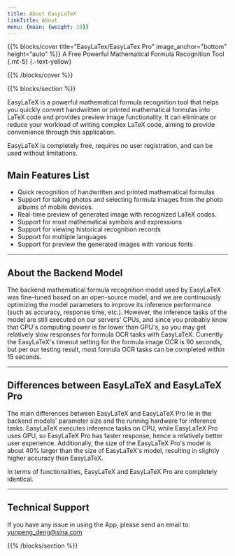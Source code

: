 ```yaml
---
title: About EasyLaTeX
linkTitle: About
menu: {main: {weight: 10}}
---
```


{{% blocks/cover title="EasyLaTex/EasyLaTex Pro" image_anchor="bottom" height="auto" %}}
A Free Powerful Mathematical Formula Recognition Tool
{.mt-5}
{.-text-yellow}

{{% /blocks/cover %}}

{{% blocks/section %}}

EasyLaTeX is a powerful mathematical formula recognition tool that helps you quickly convert handwritten or printed mathematical formulas into LaTeX code and provides preview image functionality. It can eliminate or reduce your workload of writing complex LaTeX code, aiming to provide convenience through this application.

EasyLaTeX is completely free, requires no user registration, and can be used without limitations.

## Main Features List

- Quick recognition of handwritten and printed mathematical formulas
- Support for taking photos and selecting formula images from the photo albums of mobile devices.
- Real-time preview of generated image with recognized LaTeX codes. 
- Support for most mathematical symbols and expressions
- Support for viewing historical recognition records
- Support for multiple languages
- Support for preview the generated images with various fonts
** **

## About the Backend Model

The backend mathematical formula recognition model used by EasyLaTeX was fine-tuned based on an open-source model, and we are continuously optimizing the model parameters to improve its inference performance (such as accuracy, response time, etc.). However, the inference tasks of the model are still executed on our servers' CPUs, and since you probably know that CPU's computing power is far lower than GPU's, so you may get relatively slow responses for formula OCR tasks with EasyLaTeX. Currently the EasyLaTeX's timeout setting for the formula image OCR is 90 seconds, but per our testing result, most formula OCR tasks can be completed within 15 seconds.  
** **

## Differences between EasyLaTeX and EasyLaTeX Pro

The main differences between EasyLaTeX and EasyLaTeX Pro lie in the backend models' parameter size and the running hardware for inference tasks. EasyLaTeX executes inference tasks on CPU, while EasyLaTeX Pro uses GPU, so EasyLaTeX Pro has faster response, hence a relatively better user experience. Additionally, the size of the EasyLaTeX Pro's model is about 40% larger than the size of EasyLaTeX's model, resulting in slightly higher accuracy than EasyLaTeX.  

In terms of functionalities, EasyLaTeX and EasyLaTeX Pro are completely identical.  
** **

## Technical Support

If you have any issue in using the App, please send an email to: yunpeng_deng@sina.com

{{% /blocks/section %}}
